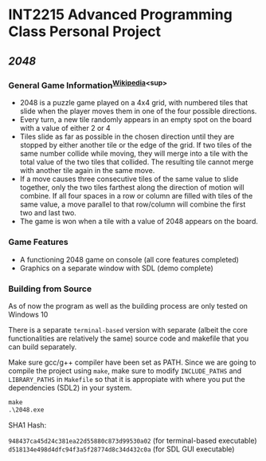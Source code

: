 # **INT2215 Advanced Programming Class Personal Project**

## ***2048***

### General Game Information<sup>[Wikipedia](https://en.wikipedia.org/wiki/2048_(video_game))<sup>

- 2048 is a puzzle game played on a 4x4 grid, with numbered tiles that slide when the player moves them in one of the four possible directions.
- Every turn, a new tile randomly appears in an empty spot on the board with a value of either 2 or 4
- Tiles slide as far as possible in the chosen direction until they are stopped by either another tile or the edge of the grid. If two tiles of the same number collide while moving, they will merge into a tile with the total value of the two tiles that collided. The resulting tile cannot merge with another tile again in the same move.
- If a move causes three consecutive tiles of the same value to slide together, only the two tiles farthest along the direction of motion will combine. If all four spaces in a row or column are filled with tiles of the same value, a move parallel to that row/column will combine the first two and last two.
- The game is won when a tile with a value of 2048 appears on the board.

### Game Features

- A functioning 2048 game on console (all core features completed)
- Graphics on a separate window with SDL (demo complete)

### Building from Source

As of now the program as well as the building process are only tested on Windows 10

There is a separate `terminal-based` version with separate (albeit the core functionalities are relatively the same) source code and makefile that you can build separately.

Make sure gcc/g++ compiler have been set as PATH.
Since we are going to compile the project using `make`, make sure to modify `INCLUDE_PATHS` and `LIBRARY_PATHS` in `Makefile` so that it is appropiate with where you put the dependencies (SDL2) in your system.

```cmd
make
.\2048.exe
```

SHA1 Hash:

`948437ca45d24c381ea22d55880c873d99530a02` (for terminal-based executable)
`d518134e498d4dfc94f3a5f28774d8c34d432c0a` (for SDL GUI executable)
